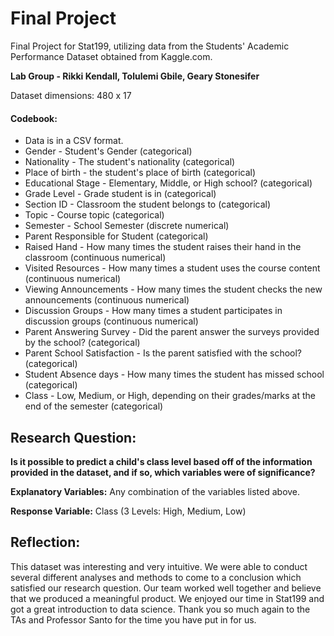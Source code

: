 # Final Project
Final Project for Stat199, utilizing data from the Students' Academic Performance
Dataset obtained from Kaggle.com.

**Lab Group - Rikki Kendall, Tolulemi Gbile, Geary Stonesifer**

Dataset dimensions: 480 x 17

#### Codebook:

* Data is in a CSV format.
* Gender - Student's Gender (categorical)
* Nationality - The student's nationality (categorical)
* Place of birth - the student's place of birth (categorical)
* Educational Stage - Elementary, Middle, or High school? (categorical) 
* Grade Level - Grade student is in (categorical)
* Section ID - Classroom the student belongs to (categorical) 
* Topic - Course topic (categorical)
* Semester - School Semester (discrete numerical)
* Parent Responsible for Student (categorical)
* Raised Hand - How many times the student raises their hand in the classroom (continuous numerical)
* Visited Resources - How many times a student uses the course content (continuous numerical)
* Viewing Announcements - How many times the student checks the new announcements (continuous numerical)
* Discussion Groups - How many times a student participates in discussion groups (continuous numerical)
* Parent Answering Survey - Did the parent answer the surveys provided by the school? (categorical)
* Parent School Satisfaction - Is the parent satisfied with the school? (categorical)
* Student Absence days - How many times the student has missed school (categorical)
* Class - Low, Medium, or High, depending on their grades/marks at the end of the semester (categorical)

## Research Question: 

**Is it possible to predict a child's class level based off of the information provided in the dataset, and
if so, which variables were of significance?**

**Explanatory Variables:** Any combination of the variables listed above.

**Response Variable:** Class (3 Levels: High, Medium, Low)


## Reflection: 

This dataset was interesting and very intuitive. We were able to conduct several different analyses and methods
to come to a conclusion which satisfied our research question. Our team worked well together and believe that 
we produced a meaningful product. We enjoyed our time in Stat199 and got a great introduction to data science. 
Thank you so much again to the TAs and Professor Santo for the time you have put in for us. 



